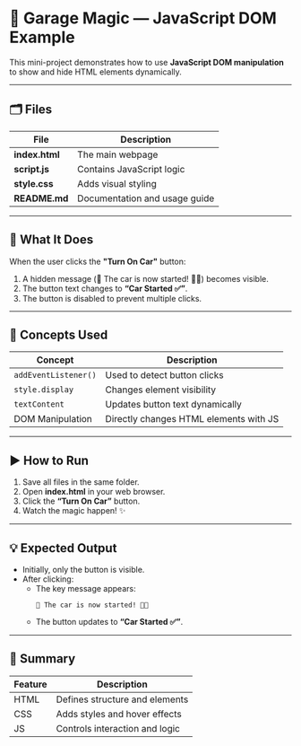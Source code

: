 # 🚗 Garage Magic — JavaScript DOM Example

This mini-project demonstrates how to use **JavaScript DOM manipulation** to show and hide HTML elements dynamically.

---

## 🗂️ Files
| File | Description |
|------|--------------|
| **index.html** | The main webpage |
| **script.js** | Contains JavaScript logic |
| **style.css** | Adds visual styling |
| **README.md** | Documentation and usage guide |

---

## 🧠 What It Does
When the user clicks the **"Turn On Car"** button:
1. A hidden message (🔑 The car is now started! 🚗💨) becomes visible.
2. The button text changes to **“Car Started ✅”**.
3. The button is disabled to prevent multiple clicks.

---

## 🧩 Concepts Used
| Concept | Description |
|----------|--------------|
| `addEventListener()` | Used to detect button clicks |
| `style.display` | Changes element visibility |
| `textContent` | Updates button text dynamically |
| DOM Manipulation | Directly changes HTML elements with JS |

---

## ▶️ How to Run
1. Save all files in the same folder.
2. Open **index.html** in your web browser.
3. Click the **“Turn On Car”** button.
4. Watch the magic happen! ✨

---

## 💡 Expected Output
- Initially, only the button is visible.  
- After clicking:
  - The key message appears:  
    ```
    🔑 The car is now started! 🚗💨
    ```
  - The button updates to **“Car Started ✅”**.

---

## 🧱 Summary
| Feature | Description |
|----------|--------------|
| HTML | Defines structure and elements |
| CSS | Adds styles and hover effects |
| JS | Controls interaction and logic |